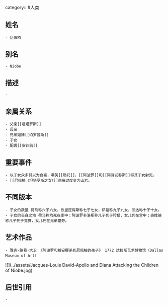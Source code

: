 category:: #人类
## 姓名
	- 尼俄柏
## 别名
	- Niobe
## 描述
	-
## 亲属关系
	- 父亲[[坦塔罗斯]]
	- 母亲
	- 兄弟姐妹[[珀罗普斯]]
	- 子女
	- 配偶[[安菲翁]]
## 重要事件
	- 以子女众多引以为自豪，嘲笑[[勒托]]，[[阿波罗]]和[[阿耳忒弥斯]]将其子女射死。
	- [[尼俄柏（坦塔罗斯之女）]]悲痛过度变为山岩。
## 不同版本
	- 子女的数量 荷马称六子六女，欧里庇得斯称七子七女，萨福称九子九女，品达称十子十女。
	- 子女的丧身之地 荷马称均死在家中；阿波罗多洛斯称儿子死于狩猎，女儿死在宫中；奥维德称儿子死于竞赛，女儿死在兄弟墓旁。
## 艺术作品
	- 雅克-路易·大卫 《阿波罗和戴安娜杀死尼俄柏的孩子》 1772 达拉斯艺术博物馆（Dallas Museum of Art）
 ![](../assets/Jacques-Louis David-Apollo and Diana Attacking the Children of Niobe.jpg)
## 后世引用
	-
